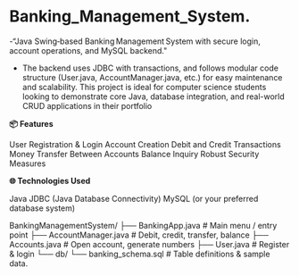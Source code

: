 # Banking_Management_System. 
-“Java Swing‑based Banking Management System with secure login, account operations, and MySQL backend."
- The backend uses JDBC with transactions, and follows modular code structure (User.java, AccountManager.java, etc.) for easy maintenance and scalability. This project is ideal for computer science students looking to demonstrate core Java, database integration, and real-world CRUD applications in their portfolio

**📦 Features**

User Registration & Login
Account Creation
Debit and Credit Transactions
Money Transfer Between Accounts
Balance Inquiry
Robust Security Measures

**🌐 Technologies Used**

Java
JDBC (Java Database Connectivity)
MySQL (or your preferred database system)

BankingManagementSystem/
├── BankingApp.java # Main menu / entry point
├── AccountManager.java # Debit, credit, transfer, balance
├── Accounts.java # Open account, generate numbers
├── User.java # Register & login
└── db/
└── banking_schema.sql # Table definitions & sample data.




